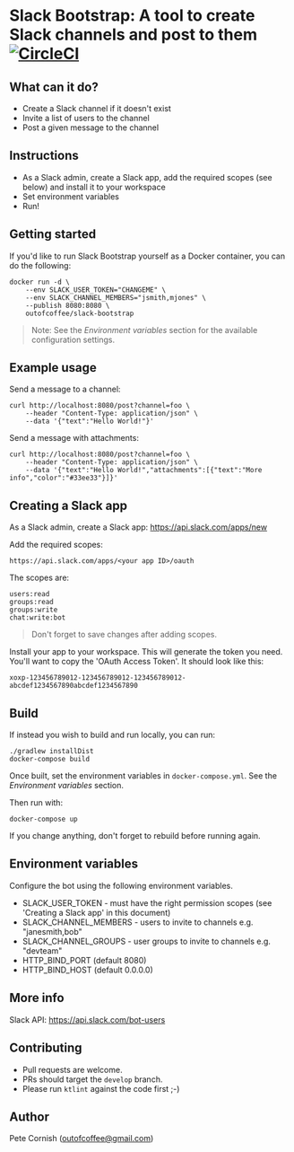 # Slack Bootstrap: A tool to create Slack channels and post to them [![CircleCI](https://circleci.com/gh/outofcoffee/slack-bootstrap.svg?style=svg)](https://circleci.com/gh/outofcoffee/slack-bootstrap)

## What can it do?

* Create a Slack channel if it doesn't exist
* Invite a list of users to the channel
* Post a given message to the channel

## Instructions

* As a Slack admin, create a Slack app, add the required scopes (see below) and install it to your workspace
* Set environment variables
* Run!

## Getting started

If you'd like to run Slack Bootstrap yourself as a Docker container, you can do the following:

    docker run -d \
        --env SLACK_USER_TOKEN="CHANGEME" \
        --env SLACK_CHANNEL_MEMBERS="jsmith,mjones" \
        --publish 8080:8080 \
        outofcoffee/slack-bootstrap

> Note: See the _Environment variables_ section for the available configuration settings.

## Example usage

Send a message to a channel:

    curl http://localhost:8080/post?channel=foo \
        --header "Content-Type: application/json" \
        --data '{"text":"Hello World!"}'
        
Send a message with attachments:

    curl http://localhost:8080/post?channel=foo \
        --header "Content-Type: application/json" \
        --data '{"text":"Hello World!","attachments":[{"text":"More info","color":"#33ee33"}]}'

## Creating a Slack app

As a Slack admin, create a Slack app: https://api.slack.com/apps/new

Add the required scopes:

    https://api.slack.com/apps/<your app ID>/oauth

The scopes are:

    users:read
    groups:read
    groups:write
    chat:write:bot
    
> Don't forget to save changes after adding scopes.

Install your app to your workspace. This will generate the token you need. You'll want to copy the 'OAuth Access Token'. It should look like this:

    xoxp-123456789012-123456789012-123456789012-abcdef1234567890abcdef1234567890

## Build

If instead you wish to build and run locally, you can run:

    ./gradlew installDist
    docker-compose build

Once built, set the environment variables in `docker-compose.yml`. See the _Environment variables_ section.

Then run with:

    docker-compose up

If you change anything, don't forget to rebuild before running again.

## Environment variables

Configure the bot using the following environment variables.

- SLACK_USER_TOKEN - must have the right permission scopes (see 'Creating a Slack app' in this document)
- SLACK_CHANNEL_MEMBERS - users to invite to channels e.g. "janesmith,bob"
- SLACK_CHANNEL_GROUPS - user groups to invite to channels e.g. "devteam"
- HTTP_BIND_PORT (default 8080)
- HTTP_BIND_HOST (default 0.0.0.0)

## More info

Slack API: https://api.slack.com/bot-users

## Contributing

* Pull requests are welcome.
* PRs should target the `develop` branch.
* Please run `ktlint` against the code first ;-)

## Author

Pete Cornish (outofcoffee@gmail.com)
